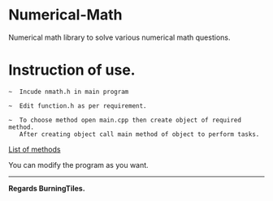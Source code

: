 # Numerical-Math

Numerical math library to solve various numerical math questions.

# Instruction of use.

```
~  Incude nmath.h in main program
```
```
~  Edit function.h as per requirement.
```
```
~  To choose method open main.cpp then create object of required method.
   After creating object call main method of object to perform tasks.
```

<a href="methods.md" target="_blank">List of methods</a>  

You can modify the program as you want.

---
**Regards BurningTiles.**
